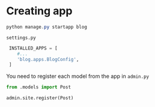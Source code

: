 # Creating app

```powershell
python manage.py startapp blog
```
`settings.py`
```python
 INSTALLED_APPS = [
    #...
    'blog.apps.BlogConfig',
 ]
```
You need to register each model from the app in `admin.py`
```python
from .models import Post

admin.site.register(Post)
```
